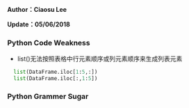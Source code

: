 **Author：Ciaosu Lee**

**Update：05/06/2018**

### Python Code Weakness

* list()无法按照表格中行元素顺序或列元素顺序来生成列表元素

```python
  list(DataFrame.iloc[1:5,:])
  list(DataFrame.iloc[:,1:5])
```

### Python Grammer Sugar
